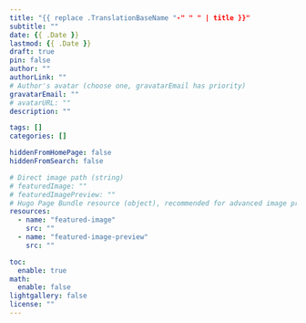 ```yaml
---
title: "{{ replace .TranslationBaseName "-" " " | title }}"
subtitle: ""
date: {{ .Date }}
lastmod: {{ .Date }}
draft: true
pin: false
author: ""
authorLink: ""
# Author's avatar (choose one, gravatarEmail has priority)
gravatarEmail: ""
# avatarURL: ""
description: ""

tags: []
categories: []

hiddenFromHomePage: false
hiddenFromSearch: false

# Direct image path (string)
# featuredImage: ""
# featuredImagePreview: ""
# Hugo Page Bundle resource (object), recommended for advanced image processing.
resources:
  - name: "featured-image"
    src: ""
  - name: "featured-image-preview"
    src: ""

toc:
  enable: true
math:
  enable: false
lightgallery: false
license: ""
---
```


<!--more-->
